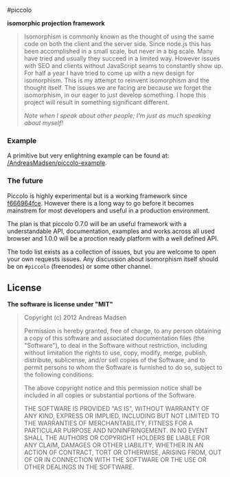 #piccolo

**isomorphic projection framework**

> Isomorphism is commonly known as the thought of using the same code on both
> the client and the server side. Since node.js this has been accomplished in
> a small scale, but never in a big scale. Many have tried and usually they
> succeed in a limited way. However issues with SEO and clients without
> JavaScript seams to constantly show up. For half a year I have tried to come
> up with a new design for isomorphism. This is my attempt to reinvent
> isomorphism and the thought itself. The issues we are facing are because we
> forget the isomorphism, in our eager to just develop something. I hope this
> project will result in something significant different.
>
> _Note when I speak about other people; I'm just as much speaking about myself!_

### Example

A primitive but very enlightning example can be found at:
[/AndreasMadsen/piccolo-example](https://github.com/AndreasMadsen/piccolo-example).

### The future

Piccolo is highly experimental but is a working framework since
[f666964fce](/AndreasMadsen/piccolo/commit/f666964fcee2c604ebbec0ab8574e1d32a26f9a3).
However there is a long way to go before it becomes mainstrem for most developers
and useful in a production environment.

The plan is that piccolo 0.7.0 will be an useful framework with a understandable API,
documentation, examples and works across all used browser and 1.0.0 will be a
proction ready platform with a well defined API.

The todo list exists as a collection of issues, but you are welcome to open your own
requests issues. Any discussion about isomorphism itself should be on `#piccolo`
(freenodes) or some other channel.

## License

**The software is license under "MIT"**

> Copyright (c) 2012 Andreas Madsen
>
> Permission is hereby granted, free of charge, to any person obtaining a copy
> of this software and associated documentation files (the "Software"), to deal
> in the Software without restriction, including without limitation the rights
> to use, copy, modify, merge, publish, distribute, sublicense, and/or sell
> copies of the Software, and to permit persons to whom the Software is
> furnished to do so, subject to the following conditions:
>
> The above copyright notice and this permission notice shall be included in
> all copies or substantial portions of the Software.
>
> THE SOFTWARE IS PROVIDED "AS IS", WITHOUT WARRANTY OF ANY KIND, EXPRESS OR
> IMPLIED, INCLUDING BUT NOT LIMITED TO THE WARRANTIES OF MERCHANTABILITY,
> FITNESS FOR A PARTICULAR PURPOSE AND NONINFRINGEMENT. IN NO EVENT SHALL THE
> AUTHORS OR COPYRIGHT HOLDERS BE LIABLE FOR ANY CLAIM, DAMAGES OR OTHER
> LIABILITY, WHETHER IN AN ACTION OF CONTRACT, TORT OR OTHERWISE, ARISING FROM,
> OUT OF OR IN CONNECTION WITH THE SOFTWARE OR THE USE OR OTHER DEALINGS IN
> THE SOFTWARE.
